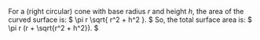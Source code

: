 For a (right circular) cone with base radius $r$ and height $h$, the
area of the curved surface is: $ \pi r \sqrt{ r^2 + h^2 }. $ So, the
total surface area is: $ \pi r (r + \sqrt{r^2 + h^2}). $
